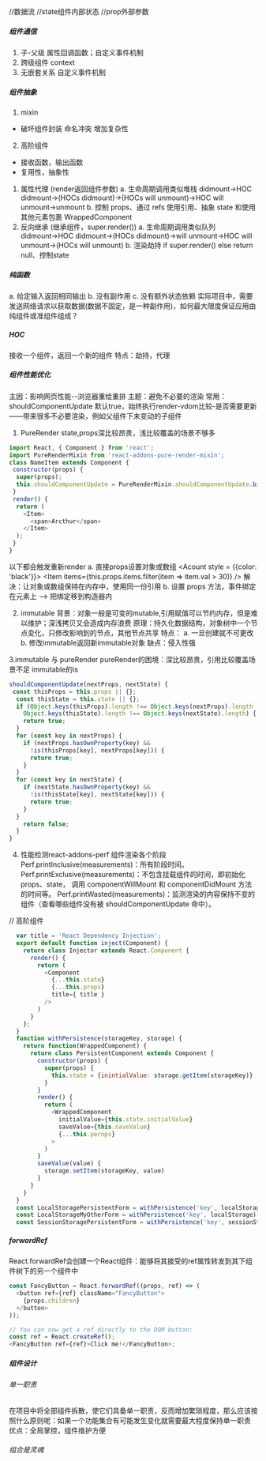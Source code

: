 //数据流
  //state组件内部状态
  //prop外部参数

##### 组件通信
1. 子-父级  属性回调函数；自定义事件机制
2. 跨级组件 context 
3. 无嵌套关系 自定义事件机制

##### 组件抽象
1. mixin 
  - 破坏组件封装 命名冲突 增加复杂性
2. 高阶组件
  - 接收函数，输出函数 
  - 复用性，抽象性
  1. 属性代理 (render返回组件参数)
    a. 生命周期调用类似堆栈 didmount→HOC didmount→(HOCs didmount)→(HOCs will unmount)→HOC will unmount→unmount
    b. 控制 props、通过 refs 使用引用、抽象 state 和使用其他元素包裹 WrappedComponent
  2. 反向继承 (继承组件，super.render())
    a. 生命周期调用类似队列 didmount→HOC didmount→(HOCs didmount)→will unmount→HOC will unmount→(HOCs will unmount)
    b. 渲染劫持 if super.render() else return null、控制state
  
##### 纯函数
a. 给定输入返回相同输出
b. 没有副作用
c. 没有额外状态依赖
实际项目中，需要发送网络请求以获取数据(数据不固定，是一种副作用)，如何最大限度保证应用由纯组件或准组件组成？

##### HOC
接收一个组件，返回一个新的组件
特点：劫持，代理


##### 组件性能优化
主因：影响网页性能--浏览器重绘重排
主题：避免不必要的渲染
常用：shouldComponentUpdate 默认true，始终执行render-vdom比较-是否需要更新 ——带来很多不必要渲染，例如父组件下未变动的子组件
1. PureRender
state,props深比较昂贵，浅比较覆盖的场景不够多
```javascript
import React, { Component } from 'react';
import PureRenderMixin from 'react-addons-pure-render-mixin'; 
class NameItem extends Component {
 constructor(props) {
  super(props);
  this.shouldComponentUpdate = PureRenderMixin.shouldComponentUpdate.bind(this); //避免 Item 组件的重复渲染
 }    
 render() {    
  return (
    <Item>
      <span>Arcthur</span>
    </Item>
  );
 }
} 
``` 

以下都会触发重新render
a. 直接props设置对象或数组
<Acount style = {{color: 'black'}}>
<Item items={this.props.items.filter(item => item.val > 30)} /> 
解决：让对象或数组保持在内存中，使用同一份引用
b. 设置 props 方法，事件绑定在元素上 ——> 把绑定移到构造器内


2. immutable
背景：对象一般是可变的mutable,引用赋值可以节约内存，但是难以维护；深浅拷贝又会造成内存浪费
原理：持久化数据结构，对象树中一个节点变化，只修改影响到的节点，其他节点共享
特点：
a. 一旦创建就不可更改
b. 修改immutable返回新immutable对象
缺点：侵入性强

3.immutable 与 pureRender
pureRender的困境：深比较昂贵，引用比较覆盖场景不足
immutable的is
```javascript
shouldComponentUpdate(nextProps, nextState) {
 const thisProps = this.props || {};
  const thisState = this.state || {};
  if (Object.keys(thisProps).length !== Object.keys(nextProps).length ||
    Object.keys(thisState).length !== Object.keys(nextState).length) {
    return true;
  }
  for (const key in nextProps) {
    if (nextProps.hasOwnProperty(key) &&
      !is(thisProps[key], nextProps[key])) {
      return true;
    }
  }
  for (const key in nextState) {
    if (nextState.hasOwnProperty(key) &&
      !is(thisState[key], nextState[key])) {
      return true;
    }
  }
    return false;
  }
}  
```

4. 性能检测react-addons-perf
组件渲染各个阶段
Perf.printInclusive(measurements)：所有阶段时间。
Perf.printExclusive(measurements)：不包含挂载组件的时间，即初始化 props、state，
调用 componentWillMount 和 componentDidMount 方法的时间等。
Perf.printWasted(measurements)：监测渲染的内容保持不变的组件（查看哪些组件没有被 shouldComponentUpdate 命中）。


// 高阶组件
```javascript
  var title = 'React Dependency Injection';
  export default function inject(Component) {
    return class Injector extends React.Component {
      render() {
        return (
          <Component
            {...this.state}
            {...this.props}
            title={ title }
          />
        )
      }
    };
  }
  function withPersistence(storageKey, storage) {
    return function(WrappedComponent) {
      return class PersistentComponent extends Component {
        constructor(props) {
          super(props) {
            this.state = {inintialValue: storage.getItem(storageKey)}
          }
        }
        render() {
          return (
            <WrappedComponent
              initialValue={this.state.initialValue}
              saveValue={this.saveValue}
              {...this.perops}
            >
          )
        }
        saveValue(value) {
          storage.setItem(storageKey, value)
        } 
      }
    }
  }
  const LocalStoragePersistentForm = withPersistence('key', localStorage)(PersistentForm);
  const LocalStorageMyOtherForm = withPersistence('key', localStorage)(MyOtherForm);
  const SessionStoragePersistentForm = withPersistence('key', sessionStorage)(MyOtherForm);
```

##### forwardRef
React.forwardRef会创建一个React组件：能够将其接受的ref属性转发到其下组件树下的另一个组件中
```javascript
const FancyButton = React.forwardRef((props, ref) => (
  <button ref={ref} className="FancyButton">
    {props.children}
  </button>
));

// You can now get a ref directly to the DOM button:
const ref = React.createRef();
<FancyButton ref={ref}>Click me!</FancyButton>;
```



##### 组件设计
###### 单一职责
在项目中将全部组件拆散，使它们具备单一职责，反而增加繁琐程度，那么应该按照什么原则呢：如果一个功能集合有可能发生变化就需要最大程度保持单一职责
优点：全局掌控，组件维护方便


###### 组合是灵魂
